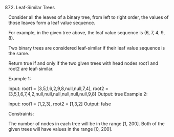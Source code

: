 872. Leaf-Similar Trees

Consider all the leaves of a binary tree, from left to right order, the values of those leaves form a leaf value sequence.



For example, in the given tree above, the leaf value sequence is (6, 7, 4, 9, 8).

Two binary trees are considered leaf-similar if their leaf value sequence is the same.

Return true if and only if the two given trees with head nodes root1 and root2 are leaf-similar.

 

Example 1:


Input: root1 = [3,5,1,6,2,9,8,null,null,7,4], root2 = [3,5,1,6,7,4,2,null,null,null,null,null,null,9,8]
Output: true
Example 2:


Input: root1 = [1,2,3], root2 = [1,3,2]
Output: false
 

Constraints:

The number of nodes in each tree will be in the range [1, 200].
Both of the given trees will have values in the range [0, 200].